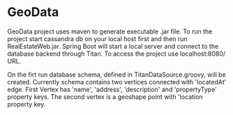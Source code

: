 # GeoData

GeoData project uses maven to generate executable .jar file. To run the project start cassandra db on your local host first and then run RealEstateWeb.jar. Spring Boot will start a local server and connect to the database backend through Titan. To access the project use localhost:8080/ URL.

On the firt run database schema, defined in TitanDataSource.groovy, will be created. Currently schema contains two vertices connected with 'locatedAt' edge. First Vertex has 'name', 'address', 'description' and 'propertyType' property keys. The second vertex is a geoshape point with 'location property key.



